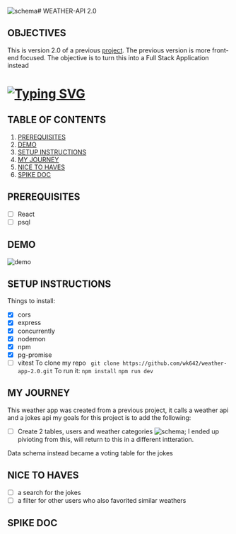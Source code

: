 ![schema](https://github.com/user-attachments/assets/3e2f3b89-cffe-4813-887a-c8d52b5a6949)# WEATHER-API 2.0

## OBJECTIVES <a name="objectives"></a>
This is version 2.0 of a previous [project](https://github.com/wk642/weather-app-2.0). The previous version is more front-end focused. The objective is to turn this into a Full Stack Application instead

# [![Typing SVG](https://readme-typing-svg.demolab.com?font=Fira+Code&weight=600&size=20&pause=5000&center=true&vCenter=true&multiline=true&lines=WEATHER+APP+2.0)](https://git.io/typing-svg)

## TABLE OF CONTENTS 
1. [PREREQUISITES](#prerequisites)
2. [DEMO](#demo)
3. [SETUP INSTRUCTIONS](#setup)
4. [MY JOURNEY](#journey)
5. [NICE TO HAVES](#nice)
6. [SPIKE DOC](#spike)

## PREREQUISITES <a name="prerequisites"></a>
- [ ] React
- [ ] psql

## DEMO <a name="demo"></a>
![demo](https://github.com/user-attachments/assets/e878f695-a10f-445b-bf3d-062b25d2dcc1)


## SETUP INSTRUCTIONS <a name="setup"></a>
Things to install:
  - [x] cors
  - [x] express
  - [x] concurrently
  - [x] nodemon
  - [x] npm
  - [x] pg-promise
  - [ ] vitest
To clone my repo
` git clone https://github.com/wk642/weather-app-2.0.git`
To run it:
`npm install`
`npm run dev`

## MY JOURNEY <a name="journey"></a>
This weather app was created from a previous project, it calls a weather api and a jokes api my goals for this project is to add the following:

- [ ] Create 2 tables, users and weather categories
![schema](https://github.com/user-attachments/assets/907dec23-653c-4aba-aa6a-f267eb56d29d);
I ended up pivioting from this, will return to this in a different intteration.

Data schema instead became a voting table for the jokes

## NICE TO HAVES <a name="nice"></a>
- [ ] a search for the jokes
- [ ] a filter for other users who also favorited similar weathers
## SPIKE DOC <a name="spike"></a>
